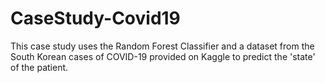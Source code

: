 # CaseStudy-Covid19

This case study uses the Random Forest Classifier and a dataset from the South Korean cases of COVID-19 provided on Kaggle to predict the 'state' of the patient.
